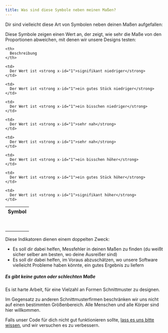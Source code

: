 ```yaml
---
title: Was sind diese Symbole neben meinen Maßen?
---
```


Dir sind vielleicht diese Art von Symbolen neben deinen Maßen aufgefallen: <Gauge val={0} theme='light' />

Diese Symbole zeigen einen Wert an, der zeigt, wie sehr die Maße von den Proportionen abweichen, mit denen wir unsere Designs testen:

<table spaces-before="0">
  <tr>
    <th>
      Symbol
    </th>

    <th>
      Beschreibung
    </th>

  </tr>

  <tr>
    <td>
      <Gauge val={-6} theme='light' />
    </td>

    <td>
      Der Wert ist <strong x-id="1">signifikant niedriger</strong>
    </td>

  </tr>

  <tr>
    <td>
      <Gauge val={-4} theme='light' />
    </td>

    <td>
      Der Wert ist <strong x-id="1">ein gutes Stück niedriger</strong>
    </td>

  </tr>

  <tr>
    <td>
      <Gauge val={-2} theme='light' />
    </td>

    <td>
      Der Wert ist <strong x-id="1">ein bisschen niedriger</strong>
    </td>

  </tr>

  <tr>
    <td>
      <Gauge val={-1} theme='light' />
    </td>

    <td>
      Der Wert ist <strong x-id="1">sehr nah</strong>
    </td>

  </tr>

  <tr>
    <td>
      <Gauge val={1} theme='light' />
    </td>

    <td>
      Der Wert ist <strong x-id="1">sehr nah</strong>
    </td>

  </tr>

  <tr>
    <td>
      <Gauge val={2} theme='light' />
    </td>

    <td>
      Der Wert ist <strong x-id="1">ein bisschen höher</strong>
    </td>

  </tr>

  <tr>
    <td>
      <Gauge val={4} theme='light' />
    </td>

    <td>
      Der Wert ist <strong x-id="1">ein gutes Stück höher</strong>
    </td>

  </tr>

  <tr>
    <td>
      <Gauge val={6} theme='light' />
    </td>

    <td>
      Der Wert ist <strong x-id="1">signifikant höher</strong>
    </td>

  </tr>
</table>

Diese Indikatoren dienen einem doppelten Zweck:

-   Es soll dir dabei helfen, Messfehler in deinen Maßen zu finden (du weißt sicher selber am besten, wo deine Ausreißer sind)
-   Es soll dir dabei helfen, im Voraus abzuschätzen, wo unsere Software vielleicht Probleme haben könnte, ein gutes Ergebnis zu liefern

<Note>

##### Es gibt keine guten oder schlechten Maße

Es ist harte Arbeit, für eine Vielzahl an Formen Schnittmuster zu designen.

Im Gegensatz zu anderen Schnittmusterfirmen beschränken wir uns nicht auf einen bestimmten Größenbereich.
Alle Menschen und alle Körper sind hier willkommen.

Falls unser Code für dich nicht gut funktionieren sollte, [lass es uns bitte wissen](https://discord.freesewing.org/), und wir versuchen es zu verbessern.

</Note>
